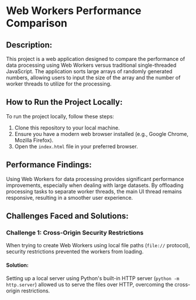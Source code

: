 # Web Workers Performance Comparison

## Description:
This project is a web application designed to compare the performance of data processing using Web Workers versus traditional single-threaded JavaScript. The application sorts large arrays of randomly generated numbers, allowing users to input the size of the array and the number of worker threads to utilize for the processing.

## How to Run the Project Locally:
To run the project locally, follow these steps:
1. Clone this repository to your local machine.
2. Ensure you have a modern web browser installed (e.g., Google Chrome, Mozilla Firefox).
3. Open the `index.html` file in your preferred browser.

## Performance Findings:
Using Web Workers for data processing provides significant performance improvements, especially when dealing with large datasets. By offloading processing tasks to separate worker threads, the main UI thread remains responsive, resulting in a smoother user experience.

## Challenges Faced and Solutions:
### Challenge 1: Cross-Origin Security Restrictions
When trying to create Web Workers using local file paths (`file://` protocol), security restrictions prevented the workers from loading.
#### Solution:
Setting up a local server using Python's built-in HTTP server (`python -m http.server`) allowed us to serve the files over HTTP, overcoming the cross-origin restrictions.
